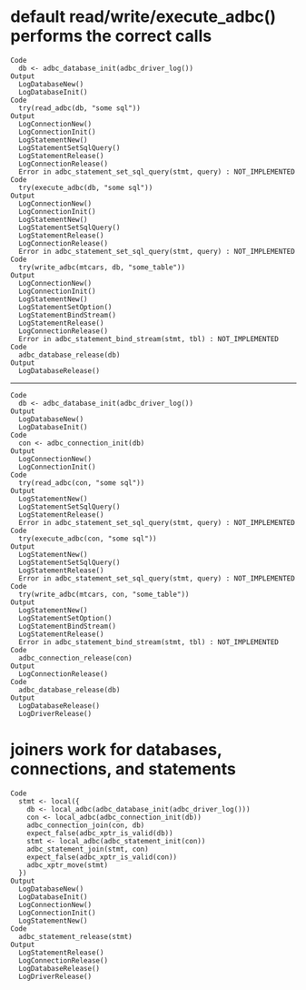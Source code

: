 # default read/write/execute_adbc() performs the correct calls

    Code
      db <- adbc_database_init(adbc_driver_log())
    Output
      LogDatabaseNew()
      LogDatabaseInit()
    Code
      try(read_adbc(db, "some sql"))
    Output
      LogConnectionNew()
      LogConnectionInit()
      LogStatementNew()
      LogStatementSetSqlQuery()
      LogStatementRelease()
      LogConnectionRelease()
      Error in adbc_statement_set_sql_query(stmt, query) : NOT_IMPLEMENTED
    Code
      try(execute_adbc(db, "some sql"))
    Output
      LogConnectionNew()
      LogConnectionInit()
      LogStatementNew()
      LogStatementSetSqlQuery()
      LogStatementRelease()
      LogConnectionRelease()
      Error in adbc_statement_set_sql_query(stmt, query) : NOT_IMPLEMENTED
    Code
      try(write_adbc(mtcars, db, "some_table"))
    Output
      LogConnectionNew()
      LogConnectionInit()
      LogStatementNew()
      LogStatementSetOption()
      LogStatementBindStream()
      LogStatementRelease()
      LogConnectionRelease()
      Error in adbc_statement_bind_stream(stmt, tbl) : NOT_IMPLEMENTED
    Code
      adbc_database_release(db)
    Output
      LogDatabaseRelease()

---

    Code
      db <- adbc_database_init(adbc_driver_log())
    Output
      LogDatabaseNew()
      LogDatabaseInit()
    Code
      con <- adbc_connection_init(db)
    Output
      LogConnectionNew()
      LogConnectionInit()
    Code
      try(read_adbc(con, "some sql"))
    Output
      LogStatementNew()
      LogStatementSetSqlQuery()
      LogStatementRelease()
      Error in adbc_statement_set_sql_query(stmt, query) : NOT_IMPLEMENTED
    Code
      try(execute_adbc(con, "some sql"))
    Output
      LogStatementNew()
      LogStatementSetSqlQuery()
      LogStatementRelease()
      Error in adbc_statement_set_sql_query(stmt, query) : NOT_IMPLEMENTED
    Code
      try(write_adbc(mtcars, con, "some_table"))
    Output
      LogStatementNew()
      LogStatementSetOption()
      LogStatementBindStream()
      LogStatementRelease()
      Error in adbc_statement_bind_stream(stmt, tbl) : NOT_IMPLEMENTED
    Code
      adbc_connection_release(con)
    Output
      LogConnectionRelease()
    Code
      adbc_database_release(db)
    Output
      LogDatabaseRelease()
      LogDriverRelease()

# joiners work for databases, connections, and statements

    Code
      stmt <- local({
        db <- local_adbc(adbc_database_init(adbc_driver_log()))
        con <- local_adbc(adbc_connection_init(db))
        adbc_connection_join(con, db)
        expect_false(adbc_xptr_is_valid(db))
        stmt <- local_adbc(adbc_statement_init(con))
        adbc_statement_join(stmt, con)
        expect_false(adbc_xptr_is_valid(con))
        adbc_xptr_move(stmt)
      })
    Output
      LogDatabaseNew()
      LogDatabaseInit()
      LogConnectionNew()
      LogConnectionInit()
      LogStatementNew()
    Code
      adbc_statement_release(stmt)
    Output
      LogStatementRelease()
      LogConnectionRelease()
      LogDatabaseRelease()
      LogDriverRelease()
